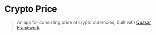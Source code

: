 # Crypto Price

> An app for consulting price of crypto currencies, built with [Quasar Framework](http://quasar-framework.org/)

